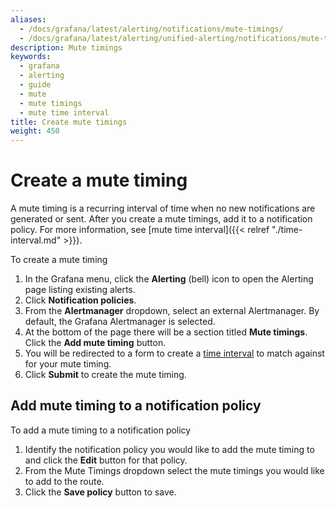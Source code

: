 ```yaml
---
aliases:
  - /docs/grafana/latest/alerting/notifications/mute-timings/
  - /docs/grafana/latest/alerting/unified-alerting/notifications/mute-timings/
description: Mute timings
keywords:
  - grafana
  - alerting
  - guide
  - mute
  - mute timings
  - mute time interval
title: Create mute timings
weight: 450
---
```


# Create a mute timing

A mute timing is a recurring interval of time when no new notifications are generated or sent. After you create a mute timings, add it to a notification policy. For more information, see [mute time interval]({{< relref "./time-interval.md" >}}).

To create a mute timing

1. In the Grafana menu, click the **Alerting** (bell) icon to open the Alerting page listing existing alerts.
1. Click **Notification policies**.
1. From the **Alertmanager** dropdown, select an external Alertmanager. By default, the Grafana Alertmanager is selected.
1. At the bottom of the page there will be a section titled **Mute timings**. Click the **Add mute timing** button.
1. You will be redirected to a form to create a [time interval](#time-intervals) to match against for your mute timing.
1. Click **Submit** to create the mute timing.

## Add mute timing to a notification policy

To add a mute timing to a notification policy

1. Identify the notification policy you would like to add the mute timing to and click the **Edit** button for that policy.
1. From the Mute Timings dropdown select the mute timings you would like to add to the route.
1. Click the **Save policy** button to save.
